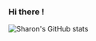 ### Hi there !

![Sharon's GitHub stats](https://github-readme-stats.vercel.app/api?username=atienosonia&show_icons=true&theme=great-gatsby)
